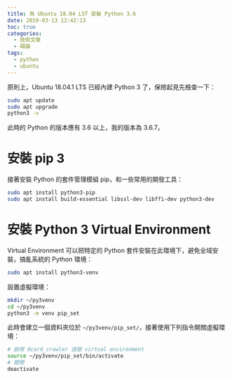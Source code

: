 ```yaml
---
title: 為 Ubuntu 18.04 LST 安裝 Python 3.6
date: 2019-03-13 12:42:13
toc: true
categories:
  - 技術文章
  - 碩論
tags:
  - python
  - ubuntu
---
```


原則上，Ubuntu 18.04.1 LTS 已經內建 Python 3 了，保險起見先檢查一下：

```sh
sudo apt update
sudo apt upgrade
python3 -v
```

此時的 Python 的版本應有 3.6 以上，我的版本為 3.6.7。

# 安裝 pip 3

<!-- more -->

接著安裝 Python 的套件管理模組 pip，和一些常用的開發工具：

```sh
sudo apt install python3-pip
sudo apt install build-essential libssl-dev libffi-dev python3-dev
```

# 安裝 Python 3 Virtual Environment

Virtual Environment 可以把特定的 Python 套件安裝在此環境下，避免全域安裝，搞亂系統的 Python 環境：

```bash
sudo apt install python3-venv
```

設置虛擬環境：

```sh
mkdir ~/py3venv
cd ~/py3venv
python3 -m venv pip_set
```

此時會建立一個資料夾位於 `~/py3venv/pip_set/`，接著使用下列指令開關虛擬環境：

```sh
# 啟用 dcard_crawler 這個 virtual environment
source ~/py3venv/pip_set/bin/activate
# 關閉
deactivate
```
